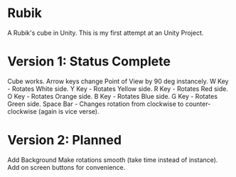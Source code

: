 # Rubik
A Rubik's cube in Unity.  This is my first attempt at an Unity Project.

# Version 1: Status Complete
Cube works.
Arrow keys change Point of View by 90 deg instancely.
W Key - Rotates White side.
Y Key - Rotates Yellow side.
R Key - Rotates Red side.
O Key - Rotates Orange side.
B Key - Rotates Blue side.
G Key - Rotates Green side.
Space Bar - Changes rotation from clockwise to counter-clockwise (again is vice verse).

# Version 2: Planned
Add Background
Make rotations smooth (take time instead of instance).
Add on screen buttons for convenience.

